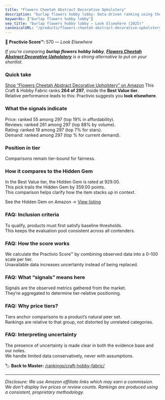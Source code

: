 ```yaml
---
title: "Flowers Cheetah Abstract Decorative Upholstery"
description: "burlap flowers hobby lobby: Data-driven ranking using the Practivio Score™. Positioned by quality, value, demand, findability, momentum."
keywords: ["burlap flowers hobby lobby"]
seo_title: "burlap flowers hobby lobby — Look Elsewhere (2025)"
canonicalURL: "/products/flowers-cheetah-abstract-decorative-upholstery-B0BX97ZDK4/"
---
```


**🚫 Practivio Score™:** 570 — _Look Elsewhere_


*If you're comparing **burlap flowers hobby lobby**, **[Flowers Cheetah Abstract Decorative Upholstery](https://www.amazon.com/dp/B0BX97ZDK4?tag=practivio-20)** is a strong alternative to put on your shortlist.*
### Quick take
[Shop “Flowers Cheetah Abstract Decorative Upholstery” on Amazon](https://www.amazon.com/dp/B0BX97ZDK4?tag=practivio-20)
This Craft & Hobby Fabric ranks **264 of 297**, inside the **Best Value tier**.  
Relative performance leads to this: Practivio suggests you **look elsewhere**.

### What the signals indicate
Price: ranked 55 among 297 (top 19% in affordability).  
Reviews: ranked 261 among 297 (top 88% by volume).  
Rating: ranked 19 among 297 (top 7% for stars).  
Demand: ranked  among 297 (top % for current demand).

### Position in tier
Comparisons remain tier-bound for fairness.

### How it compares to the Hidden Gem
In the Best Value tier, the Hidden Gem is rated at 929.00.  
This pick trails the Hidden Gem by 359.00 points.  
This comparison helps clarify how the item stacks up in context.  

See the Hidden Gem on Amazon → [View listing](https://www.amazon.com/dp/B08DHDZKGS?tag=practivio-20)

### FAQ: Inclusion criteria
To qualify, products must first satisfy baseline thresholds.  
This keeps the evaluation pool consistent across all contenders.

### FAQ: How the score works
We calculate the Practivio Score™ by combining observed data into a 0–100 scale per tier.  
Unavailable data increases uncertainty instead of being replaced.

### FAQ: What “signals” means here
Signals are the observed metrics gathered from the market.  
They’re aggregated to determine tier-relative positioning.

### FAQ: Why price tiers?
Tiers anchor comparisons to a product’s natural peer set.  
Rankings are relative to that group, not distorted by unrelated categories.

### FAQ: Interpreting uncertainty
The presence of uncertainty is made clear in both the evidence base and our notes.  
We handle limited data conservatively, never with assumptions.


🏷️ **Back to Master:** [/rankings/craft-hobby-fabric/](/rankings/craft-hobby-fabric/)

---
_Disclosure: We use Amazon affiliate links which may earn a commission. We don’t display live prices or review counts. Rankings are produced using a consistent, proprietary methodology._
